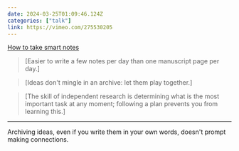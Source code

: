```yaml
---
date: 2024-03-25T01:09:46.124Z
categories: ["talk"]
link: https://vimeo.com/275530205
---
```

[How to take smart notes](https://vimeo.com/275530205)

> [Easier to write a few notes per day than one manuscript page per day.]

> [Ideas don't mingle in an archive: let them play together.]

> [The skill of independent research is determining what is the most important task at any moment; following a plan prevents you from learning this.]

---

Archiving ideas, even if you write them in your own words, doesn't prompt making connections.
